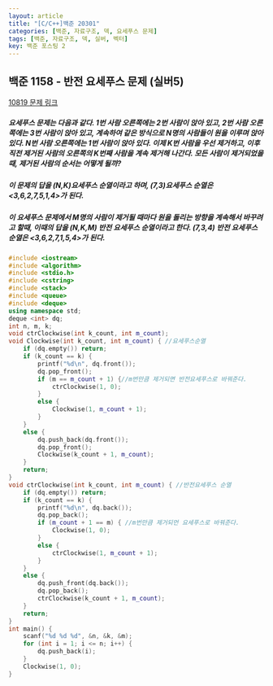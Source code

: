 ```yaml
---
layout: article
title: "[C/C++]백준 20301"
categories: [백준, 자료구조, 덱, 요세푸스 문제]
tags: [백준, 자료구조, 덱, 실버, 벡터]
key: 백준 포스팅 2
---
```

## 백준 1158 - 반전 요세푸스 문제 (실버5)

[10819 문제 링크](https://www.acmicpc.net/problem/20301)

##### 요세푸스 문제는 다음과 같다. 1번 사람 오른쪽에는 2번 사람이 앉아 있고, 2번 사람 오른쪽에는 3번 사람이 앉아 있고, 계속하여 같은 방식으로 N명의 사람들이 원을 이루며 앉아 있다. N번 사람 오른쪽에는 1번 사람이 앉아 있다. 이제 K번 사람을 우선 제거하고, 이후 직전 제거된 사람의 오른쪽의 K번째 사람을 계속 제거해 나간다. 모든 사람이 제거되었을 때, 제거된 사람의 순서는 어떻게 될까?

#####    이 문제의 답을 (N,K)요세푸스 순열이라고 하며, (7,3)요세푸스 순열은 <3,6,2,7,5,1,4>가 된다. 
#####    이 요세푸스 문제에서 M명의 사람이 제거될 때마다 원을 돌리는 방향을 계속해서 바꾸려고 할때, 이때의 답을 (N,K,M) 반전 요세푸스 순열이라고 한다. (7,3,4) 반전 요세푸스 순열은 <3,6,2,7,1,5,4>가 된다.






```cpp
#include <iostream>
#include <algorithm>
#include <stdio.h>
#include <cstring>
#include <stack>
#include <queue>
#include <deque>
using namespace std;
deque <int> dq;
int n, m, k;
void ctrClockwise(int k_count, int m_count);
void Clockwise(int k_count, int m_count) { //요세푸스순열
	if (dq.empty()) return;
	if (k_count == k) {
		printf("%d\n", dq.front());
		dq.pop_front();
		if (m == m_count + 1) {//m번만큼 제거되면 반전요세푸스로 바꿔준다.
			ctrClockwise(1, 0);
		}
		else {
			Clockwise(1, m_count + 1);
		}
	}
	else {
		dq.push_back(dq.front());
		dq.pop_front();
		Clockwise(k_count + 1, m_count);
	}
	return;
}
void ctrClockwise(int k_count, int m_count) { //반전요세푸스 순열
	if (dq.empty()) return;
	if (k_count == k) {
		printf("%d\n", dq.back());
		dq.pop_back();
		if (m_count + 1 == m) { //m번만큼 제거되먼 요세푸스로 바꿔준다.
			Clockwise(1, 0);
		}
		else {
			ctrClockwise(1, m_count + 1);
		}
	}
	else {
		dq.push_front(dq.back());
		dq.pop_back();
		ctrClockwise(k_count + 1, m_count);
	}
	return;
}
int main() {
	scanf("%d %d %d", &n, &k, &m);
	for (int i = 1; i <= n; i++) {
		dq.push_back(i);
	}
	Clockwise(1, 0);
}
```